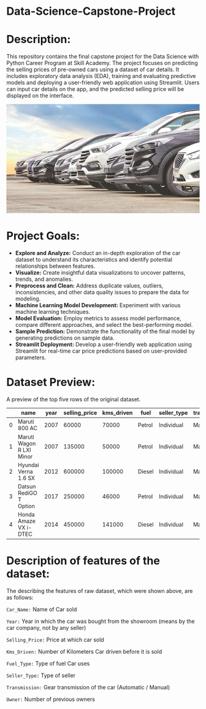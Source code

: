 # **Data-Science-Capstone-Project**
# Description:
This repository contains the final capstone project for the Data Science with Python Career Program at Skill Academy. The project focuses on predicting the selling prices of pre-owned cars using a dataset of car details. It includes exploratory data analysis (EDA), training and evaluating predictive models and deploying a user-friendly web application using Streamlit. Users can input car details on the app, and the predicted selling price will be displayed on the interface.

<img src = "https://github.com/vishal-verma-96/Capstone_Project_By_Skill_Academy/blob/501dbfa3ffde34144dbf8262f5ec2b39e5f07f82/Readme_image.jpg">

# Project Goals:
* **Explore and Analyze:** Conduct an in-depth exploration of the car dataset to understand its characteristics and identify potential relationships between features.
* **Visualize:** Create insightful data visualizations to uncover patterns, trends, and anomalies.
* **Preprocess and Clean:** Address duplicate values, outliers, inconsistencies, and other data quality issues to prepare the data for modeling.
* **Machine Learning Model Development:** Experiment with various machine learning techniques.
* **Model Evaluation:** Employ metrics to assess model performance, compare different approaches, and select the best-performing model.
* **Sample Prediction:** Demonstrate the functionality of the final model by generating predictions on sample data.
* **Streamlit Deployment:** Develop a user-friendly web application using Streamlit for real-time car price predictions based on user-provided parameters.

# Dataset Preview:
A preview of the top five rows of the original dataset.

| | name | year | selling_price | kms_driven | fuel | seller_type | transmission | owner |
|-| ---------------------------- | ---- | ------------- | ---------- | ---- | ----------- | ------------ | ----- |
|0| Maruti 800 AC |	2007 | 60000 | 70000 | Petrol | Individual | Manual | First Owner
|1|	Maruti Wagon R LXI Minor | 2007 | 135000 | 50000 | Petrol | Individual | Manual | First Owner
|2|	Hyundai Verna 1.6 SX | 2012 | 600000 | 100000	| Diesel | Individual | Manual | First Owner
|3|	Datsun RediGO T Option | 2017 | 250000 | 46000 | Petrol	| Individual | Manual	| First Owner
|4|	Honda Amaze VX i-DTEC | 2014 | 450000	| 141000 | Diesel	| Individual | Manual	| Second Owner

# Description of features of the dataset:
The describing the features of raw dataset, which were shown above, are as follows:

```Car_Name:``` Name of Car sold

```Year:``` Year in which the car was bought from the showroom (means by the car company, not by any seller)

```Selling_Price:``` Price at which car sold

```Kms_Driven:``` Number of Kilometers Car driven before it is sold

```Fuel_Type:``` Type of fuel Car uses

```Seller_Type:``` Type of seller 

```Transmission:``` Gear transmission of the car (Automatic / Manual)

```Owner:``` Number of previous owners 

